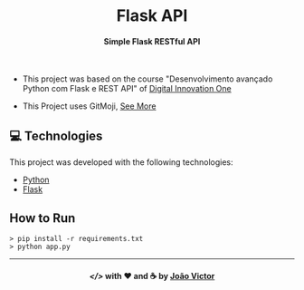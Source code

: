<h1 align="center">Flask API</h1>

<h4 align="center">Simple Flask RESTful API</h4>
<br>

 - This project was based on the course "Desenvolvimento avançado Python com Flask e REST API" of [Digital Innovation One](https://digitalinnovation.one)

 - This Project uses GitMoji, [See More](https://gitmoji.carloscuesta.me)

## :computer: Technologies

This project was developed with the following technologies:

- [Python](https://python.org/)
- [Flask](https://palletsprojects.com/p/flask/)

## How to Run
```
> pip install -r requirements.txt
> python app.py
```

---

<h4  align="center"> <em>&lt;/&gt;</em> with ❤️ and ☕ by <a  href="https://github.com/itsJoaoVictor"  target="_blank">João Victor</a> </h4>
